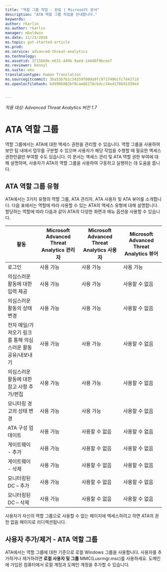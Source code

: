 ```yaml
---
title: "역할 그룹 작업 - 완료 | Microsoft 문서"
description: "ATA 역할 그룹 작업을 안내합니다."
keywords: 
author: rkarlin
ms.author: rkarlin
manager: mbaldwin
ms.date: 11/23/2016
ms.topic: get-started-article
ms.prod: 
ms.service: advanced-threat-analytics
ms.technology: 
ms.assetid: 3715b69e-e631-449b-9aed-144d0f9bcee7
ms.reviewer: bennyl
ms.suite: ems
translationtype: Human Translation
ms.sourcegitcommit: 3ba53b7b1c34359f00da9fc9717496cfc7d4271d
ms.openlocfilehash: b49906802bf0cae86178cbdcc34e4178691d39e4


---
```


*적용 대상: Advanced Threat Analytics 버전 1.7*




# <a name="ata-role-groups"></a>ATA 역할 그룹

역할 그룹에서는 ATA에 대한 액세스 권한을 관리할 수 있습니다. 역할 그룹을 사용하여 보안 팀 내에서 업무를 구분할 수 있으며 사용자가 해당 작업을 수행할 때 필요한 액세스 권한만큼만 부여할 수도 있습니다. 이 문서는 액세스 관리 및 ATA 역할 권한 부여에 대해 설명하며, 사용자가 ATA의 역할 그룹을 사용하여 구동하고 실행하는 데 도움을 줍니다.
## <a name="types-of-ata-role-groups"></a>ATA 역할 그룹 유형 

ATA에서는 3가지 유형의 역할 그룹, ATA 관리자, ATA 사용자 및 ATA 뷰어를 소개합니다. 다음 표에서는 역할에 따라 사용할 수 있는 ATA의 액세스 유형에 대해 설명합니다. 할당하는 역할에 따라 다음과 같이 ATA의 다양한 화면과 메뉴 옵션을 사용할 수 있습니다.

|활동 |Microsoft Advanced Threat Analytics 관리자|Microsoft Advanced Threat Analytics 사용자|Microsoft Advanced Threat Analytics 뷰어|
|----|----|----|----|
|로그인|사용 가능|사용 가능|사용 가능|
|의심스러운 활동에 대한 입력 제공|사용 가능|사용 가능|사용할 수 없음|
|의심스러운 활동의 상태 변경|사용 가능|사용 가능|사용할 수 없음|
|전자 메일/가져오기 링크를 통해 의심스러운 활동 공유/내보내기|사용 가능|사용 가능|사용할 수 없음|
|의심스러운 활동에 대한 참고 사항 추가/편집|사용 가능|사용 가능|사용할 수 없음|
|모니터링 경고의 상태 변경|사용 가능|사용 가능|사용할 수 없음|
|ATA 구성 업데이트|사용 가능|사용할 수 없음|사용할 수 없음|
|게이트웨이 - 추가|사용 가능|사용할 수 없음|사용할 수 없음|
|게이트웨이 - 삭제 |사용 가능|사용할 수 없음|사용할 수 없음|
|모니터링된 DC – 추가 |사용 가능|사용할 수 없음|사용할 수 없음|
|모니터링된 DC – 삭제|사용 가능|사용할 수 없음|사용할 수 없음|

사용자가 자신의 역할 그룹으로 사용할 수 없는 페이지에 액세스하려고 하면 ATA의 권한 없음 페이지로 리디렉션됩니다. 

## <a name="add-remove-users---ata-role-groups"></a>사용자 추가/제거 - ATA 역할 그룹 

ATA에서는 역할 그룹에 대한 기준으로 로컬 Windows 그룹을 사용합니다. 사용자를 추가하거나 제거하려면 **로컬 사용자 및 그룹** MMC(Lusrmgr.msc)를 사용하세요. 도메인에 가입된 컴퓨터에서 로컬 계정과 도메인 계정을 추가할 수 있습니다. 




<!--HONumber=Nov16_HO4-->


